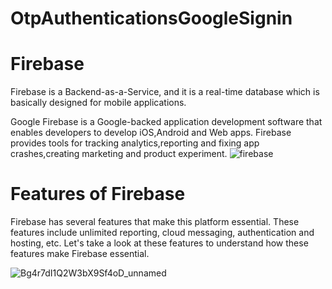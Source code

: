 # OtpAuthenticationsGoogleSignin

# Firebase

Firebase is a Backend-as-a-Service, and it is a real-time database which is basically designed for mobile applications.

Google Firebase is a Google-backed application development software that enables developers to develop iOS,Android and 
Web apps. Firebase provides tools for tracking analytics,reporting and fixing app crashes,creating marketing and product
experiment.
![firebase](https://user-images.githubusercontent.com/51777024/85911219-814e5180-b841-11ea-8071-273f9b78c4f9.png)

# Features of Firebase
Firebase has several features that make this platform essential. These features include unlimited reporting, cloud messaging,
authentication and hosting, etc. Let's take a look at these features to understand how these features make Firebase essential.

![Bg4r7dI1Q2W3bX9Sf4oD_unnamed](https://user-images.githubusercontent.com/51777024/85911120-9d9dbe80-b840-11ea-873f-f30665d098ff.png)

